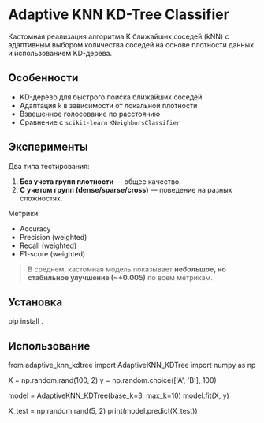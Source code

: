 # Adaptive KNN KD-Tree Classifier

Кастомная реализация алгоритма K ближайших соседей (kNN) с адаптивным выбором количества соседей на основе плотности данных и использованием KD-дерева.

## Особенности

- KD-дерево для быстрого поиска ближайших соседей
- Адаптация `k` в зависимости от локальной плотности
- Взвешенное голосование по расстоянию
- Сравнение с `scikit-learn` `KNeighborsClassifier`

## Эксперименты

Два типа тестирования:
1. **Без учета групп плотности** — общее качество.
2. **С учетом групп (dense/sparse/cross)** — поведение на разных сложностях.

Метрики:
- Accuracy
- Precision (weighted)
- Recall (weighted)
- F1-score (weighted)

> В среднем, кастомная модель показывает **небольшое, но стабильное улучшение (~+0.005)** по всем метрикам.

## Установка

pip install .


## Использование

from adaptive_knn_kdtree import AdaptiveKNN_KDTree
import numpy as np

X = np.random.rand(100, 2)
y = np.random.choice(['A', 'B'], 100)

model = AdaptiveKNN_KDTree(base_k=3, max_k=10)
model.fit(X, y)

X_test = np.random.rand(5, 2)
print(model.predict(X_test))
